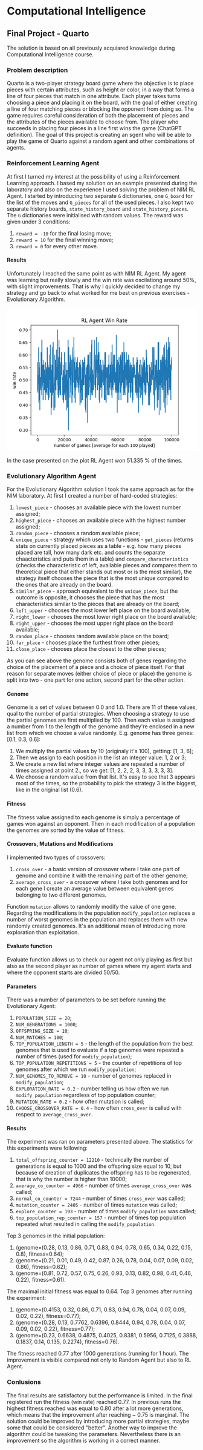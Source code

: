 # Computational Intelligence

## Final Project - Quarto

The solution is based on all previously acquiared knowledge during Computational Intelligence course.

### Problem description

Quarto is a two-player strategy board game where the objective is to place pieces with certain attributes, such as height or color, in a way that forms a line of four pieces that match in one attribute. Each player takes turns choosing a piece and placing it on the board, with the goal of either creating a line of four matching pieces or blocking the opponent from doing so. The game requires careful consideration of both the placement of pieces and the attributes of the pieces available to choose from. The player who succeeds in placing four pieces in a line first wins the game (ChatGPT definition).
The goal of this project is creating an sgent who will be able to play the game of Quarto against a random agent and other combinations of agents.

### Reinforcement Learning Agent

At first I turned my interest at the possibility of using a Reinforcement Learning approach. I based my solution on an example presented during the laboratory and also on the experience I used solving the problem of NIM RL Agent. I started by introducing two separate `G` dictionaries, one `G_board` for the list of the moves and `G_pieces` for all of the used pieces. I also kept two separate history boards, `state_history_board` and `state_history_pieces`. The `G` dictionaries were initialised with random values.
The reward was given under 3 conditions:

1. `reward = -10` for the final losing move;
2. `reward = 10` for the final winning move;
3. `reward = 0` for every other move.

#### Results

Unfortunately I reached the same point as with NIM RL Agent. My agent was learning but really slowly and the win rate was oscilationg around 50%, with slight improvements. That is why I quickly decided to change my strategy and go back to what worked for me best on previous exercises - Evolutionary Algorithm.

![alt text](images/rl_figure.png)

In the case presented on the plot RL Agent won 51.335 % of the times.

### Evolutionary Algorithm Agent

For the Evolutionary Algorithm solution I took the same approach as for the NIM laboratory. At first I created a number of hard-coded strategies:

1. `lowest_piece` - chooses an available piece with the lowest number assigned;
2. `highest_piece` - chooses an available piece with the highest number assigned;
3. `random_piece` - chooses a random available piece;
4. `unique_piece` - strategy which uses two functions - `get_pieces` (returns stats on currently placed pieces as a table - e.g. how many pieces placed are tall, how many dark etc. and counts the separate chaacteristics and puts them in a table) and `compare_characteristics` (checks the characteristic of left, available pieces and compares them to theoretical piece that either stands out most or is the most similar), the strategy itself chooses the piece that is the most unique compared to the ones that are already on the board.
5. `similar_piece` - approach equivalent to the `unique_piece`, but the outcome is opposite, it chooses the piece that has the most characteristics similar to the pieces that are already on the board;
6. `left_upper` - chooses the most lower left place on the board available;
7. `right_lower` - chooses the most lower right place on the board available;
8. `right_upper` - chooses the most upper right place on the board available;
9. `random_place` - chooses random available place on the board;
10. `far_place` - chooses place the furthest from other pieces;
11. `close_place` - chooses place the closest to the other pieces;

As you can see above the genome consists both of genes regarding the choice of the placement of a piece and a choice of piece itself. For that reason for separate moves (either choice of piece or place) the genome is split into two - one part for one action, second part for the other action.

#### Genome

Genome is a set of values between 0.0 and 1.0. There are 11 of these values, qual to the number of partial strategies. When choosing a strategy to use the partial genomes are first multiplied by 100. Then each value is assigned a number from 1 to the length of the genome and they're enclosed in a new list from which we choose a value randomly.
E.g. genome has three genes: [0.1, 0.3, 0.6]:

1. We multiply the partial values by 10 (originaly it's 100), getting: [1, 3, 6];
2. Then we assign to each position in the list an integer value: 1, 2 or 3;
3. We create a new list where integer values are repeated a number of times assigned at point 2., so we get: [1, 2, 2, 2, 3, 3, 3, 3, 3, 3].
4. We choose a random value from that list. It's easy to see that 3 appears most of the times, so the probability to pick the strategy 3 is the biggest, like in the original list (0.6).

#### Fitness

The fitness value assigned to each genome is simply a percentage of games won against an opponent. Then in each modification of a population the genomes are sorted by the value of fitness.

#### Crossovers, Mutations and Modifications

I implemented two types of crossovers:

1. `cross_over` - a basic version of crossover where I take one part of genome and combine it with the remaining part of the other genome;
2. `average_cross_over` - a crossover where I take both genomes and for each gene I create an average value between equivalent genes belonging to two different genomes.

Function `mutation` allows to randomly modify the value of one gene. Regarding the modifications in the population `modify_population` replaces a number of worst genomes in the population and replaces them with new randomly created genomes. It's an additional mean of introducing more exploration than exploitation.

#### Evaluate function

Evaluate function allows us to check our agent not only playing as first but also as the second player as number of games where my agent starts and where the opponent starts are divided 50/50.

#### Parameters

There was a number of parameters to be set before running the Evolutionary Agent:

1. `POPULATION_SIZE = 20`;
2. `NUM_GENERATIONS = 1000`;
3. `OFFSPRING_SIZE = 10`;
4. `NUM_MATCHES = 100`;
5. `TOP_POPULATION_LENGTH = 5` - the length of the population from the best genomes that is used to evaluate if a top genomes were repeated a number of times (used for `modify_population`);
6. `TOP_POPULATION_REPETITIONS = 5` - the counter of repetitions of top genomes after which we run `modify_population`;
7. `NUM_GENOMES_TO_REMOVE = 10` - number of genomes replaced in `modify_population`;
8. `EXPLORATION_RATE = 0.2` - number telling us how often we run `modify_population` regardless of top population counter;
9. `MUTATION_RATE = 0.2` - how often mutation is called;
10. `CHOOSE_CROSSOVER_RATE = 0.4` - how often `cross_over` is called with respect to `average_cross_over`.

#### Results

The experiment was ran on parameters presented above. The statistics for this experiments were following:

1. `total_offspring_counter = 12210` - technically the number of generations is equal to 1000 and the offspring size equal to 10, but because of creation of duplicates the offspring has to be regenerated, that is why the number is higher than 10000;
2. `average_co_counter = 4966` - number of times `average_cross_over` was called;
3. `normal_co_counter = 7244` - number of times `cross_over` was called;
4. `mutation_counter = 2405` - number of times `mutation` was called;
5. `explore_counter = 193` - number of times `modify_population` was called;
6. `top_population_rep_counter = 157` - number of times top population repeated what resulted in calling the `modify_population`.

Top 3 genomes in the initial population:

1. (genome=(0.28, 0.13, 0.86, 0.71, 0.83, 0.94, 0.78, 0.65, 0.34, 0.22, 0.15, 0.8), fitness=0.64);
2. (genome=(0.21, 0.01, 0.49, 0.42, 0.87, 0.26, 0.78, 0.04, 0.07, 0.09, 0.02, 0.86), fitness=0.62);
3. (genome=(0.81, 0.72, 0.57, 0.75, 0.26, 0.93, 0.13, 0.82, 0.98, 0.41, 0.46, 0.22), fitness=0.61).

The maximal initial fitness was equal to 0.64.
Top 3 genomes after running the experiment:

1. (genome=(0.4153, 0.32, 0.86, 0.71, 0.83, 0.94, 0.78, 0.04, 0.07, 0.09, 0.02, 0.22), fitness=0.77);
2. (genome=(0.28, 0.13, 0.7762, 0.6396, 0.8444, 0.94, 0.78, 0.04, 0.07, 0.09, 0.02, 0.22), fitness=0.77);
3. (genome=(0.23, 0.6638, 0.4875, 0.4025, 0.8381, 0.5956, 0.7125, 0.3888, 0.1837, 0.14, 0.135, 0.2274), fitness=0.76).

The fitness reached 0.77 after 1000 generations (running for 1 hour). The improvement is visible compared not only to Random Agent but also to RL Agent.

### Conlusions

The final results are satisfactory but the performance is limited. In the final registered run the fitness (win rate) reached 0.77. In previous runs the highest fitness reached was equal to 0.80 after a lot more generations, which means that the improvement after reaching ~ 0.75 is marginal. The solution could be improved by introducing more partial strategies, maybe some that could be considered "better". Another way to improve the algorithm could be tweaking the parameters. Nevertheless there is an improvement so the algorithm is working in a correct manner.

